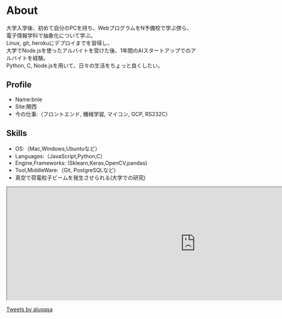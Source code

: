 # About
大学入学後、初めて自分のPCを持ち、WebプログラムをN予備校で学ぶ傍ら、電子情報学科で抽象化について学ぶ。<br>
Linux, git, herokuにデプロイまでを習得し、<br>大学でNode.jsを使ったアルバイトを受けた後、1年間のAIスタートアップでのアルバイトを経験。<br>
Python, C, Node.jsを用いて、日々の生活をちょっと良くしたい。

## Profile
- Name:bnle
- Site:関西
- 今の仕事:（フロントエンド, 機械学習, マイコン, GCP, RS232C）


## Skills
- OS:（Mac,Windows,Ubuntuなど）
- Languages:（JavaScript,Python,C）
- Engine,Frameworks: (Sklearn,Keras,OpenCV,pandas)
- Tool,MiddleWare:（Git, PostgreSQLなど）
- 真空で荷電粒子ビームを発生させられる(大学での研究)


<iframe src="https://www.openprocessing.org/sketch/825152/embed/" width="1000" height="300"></iframe>

<a class="twitter-timeline" data-width="1000" data-height="600" data-theme="dark" href="https://twitter.com/aluqasa?ref_src=twsrc%5Etfw">Tweets by aluqasa</a> <script async src="https://platform.twitter.com/widgets.js" charset="utf-8"></script>
